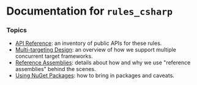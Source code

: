 # Documentation for `rules_csharp`

### Topics

* [API Reference](APIReference.md): an inventory of public APIs for these rules.
* [Multi-targeting Design](MultiTargetingDesign.md): an overview of how we support multiple concurrent target frameworks.
* [Reference Assemblies](ReferenceAssemblies.md): details about how and why we use "reference assemblies" behind the scenes.
* [Using NuGet Packages](UsingNuGetPackages.md): how to bring in packages and caveats.
